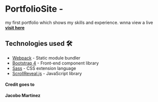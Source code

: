# PortfolioSite -
my first portfolio which shows my skills and experience.
wnna view a live  **[visit here](https://cocky-hypatia-041451.netlify.com/)**
## Technologies used 🛠️

- [Webpack](https://webpack.js.org/concepts/) - Static module bundler
- [Bootstrap 4](https://getbootstrap.com/docs/4.3/getting-started/introduction/) - Front-end component library
- [Sass](https://sass-lang.com/documentation) - CSS extension language
- [ScrollReveal.js](https://scrollrevealjs.org/) - JavaScript library

#### Credit goes to 
**Jacobo Martinez**
